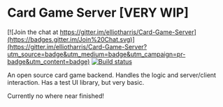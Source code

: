 # Card Game Server [VERY WIP]

[![Join the chat at https://gitter.im/elliotharris/Card-Game-Server](https://badges.gitter.im/Join%20Chat.svg)](https://gitter.im/elliotharris/Card-Game-Server?utm_source=badge&utm_medium=badge&utm_campaign=pr-badge&utm_content=badge)
[![Build status](https://ci.appveyor.com/api/projects/status/e3git0q673wpn45s?svg=true)](https://ci.appveyor.com/project/elliotharris/card-game-server)


An open source card game backend. Handles the logic and server/client interaction. Has a test UI library, but very basic.

Currently no where near finished!
